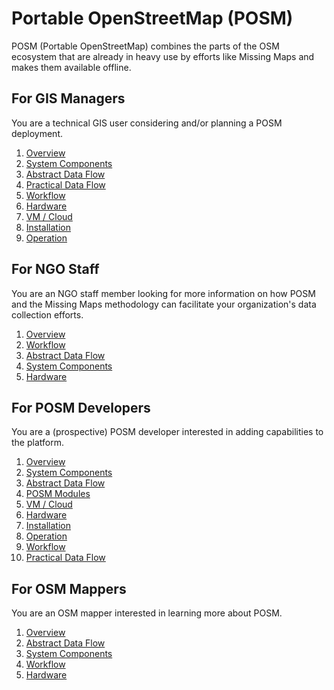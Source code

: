 # Portable OpenStreetMap (POSM)

POSM (Portable OpenStreetMap) combines the parts of the OSM ecosystem that are already in heavy use
by efforts like Missing Maps and makes them available offline.

## For GIS Managers

You are a technical GIS user considering and/or planning a POSM deployment.

1. [Overview](overview.md)
2. [System Components](system_components.md)
3. [Abstract Data Flow](abstract_data_flow.md)
4. [Practical Data Flow](practical_data_flow.md)
5. [Workflow](workflow.md)
6. [Hardware](hardware.md)
7. [VM / Cloud](vm_cloud.md)
8. [Installation](installation.md)
9. [Operation](operation.md)

## For NGO Staff

You are an NGO staff member looking for more information on how POSM and the Missing Maps
methodology can facilitate your organization's data collection efforts.

1. [Overview](overview.md)
2. [Workflow](workflow.md)
3. [Abstract Data Flow](abstract_data_flow.md)
4. [System Components](system_components.md)
5. [Hardware](hardware.md)

## For POSM Developers

You are a (prospective) POSM developer interested in adding capabilities to the platform.

1. [Overview](overview.md)
2. [System Components](system_components.md)
3. [Abstract Data Flow](abstract_data_flow.md)
4. [POSM Modules](posm_modules.md)
5. [VM / Cloud](vm_cloud.md)
6. [Hardware](hardware.md)
7. [Installation](installation.md)
8. [Operation](operation.md)
9. [Workflow](workflow.md)
10. [Practical Data Flow](practical_data_flow.md)

## For OSM Mappers

You are an OSM mapper interested in learning more about POSM.

1. [Overview](overview.md)
2. [Abstract Data Flow](abstract_data_flow.md)
3. [System Components](system_components.md)
4. [Workflow](workflow.md)
5. [Hardware](hardware.md)
